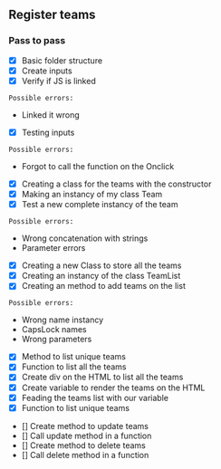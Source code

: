 ## Register teams

### Pass to pass

- [x] Basic folder structure
- [x] Create inputs
- [x] Verify if JS is linked

`Possible errors:`
- Linked it wrong

- [x] Testing inputs

`Possible errors:`
- Forgot to call the function on the Onclick

- [x] Creating a class for the teams with the constructor
- [x] Making an instancy of my class Team
- [x] Test a new complete instancy of the team

`Possible errors:`
- Wrong concatenation with strings
- Parameter errors

- [x] Creating a new Class to store all the teams
- [x] Creating an instancy of the class TeamList
- [x] Creating an method to add teams on the list

`Possible errors:`
- Wrong name instancy
- CapsLock names
- Wrong parameters

- [x] Method to list unique teams
- [x] Function to list all the teams
- [x] Create div on the HTML to list all the teams
- [x] Create variable to render the teams on the HTML
- [x] Feading the teams list with our variable 
- [x] Function to list unique teams

- [] Create method to update teams
- [] Call update method in a function
- [] Create method to delete teams
- [] Call delete method in a function
